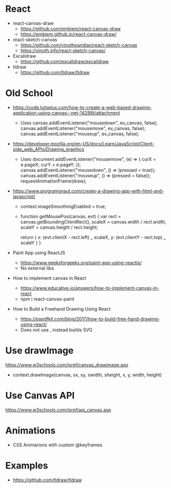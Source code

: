 # React

- react-canvas-draw
  - https://github.com/embiem/react-canvas-draw
  - https://embiem.github.io/react-canvas-draw/
- react-sketch-canvas
  - https://github.com/vinothpandian/react-sketch-canvas
  - https://vinoth.info/react-sketch-canvas/
- Excalidraw
  - https://github.com/excalidraw/excalidraw
- tldraw
  - https://github.com/tldraw/tldraw

# Old School

- https://code.tutsplus.com/how-to-create-a-web-based-drawing-application-using-canvas--net-14288t/attachment

  - Uses
    canvas.addEventListener("mousedown", ev_canvas, false);
    canvas.addEventListener("mousemove", ev_canvas, false);
    canvas.addEventListener("mouseup", ev_canvas, false);

- https://developer.mozilla.org/en-US/docs/Learn/JavaScript/Client-side_web_APIs/Drawing_graphics

  - Uses
    document.addEventListener("mousemove", (e) => {
    curX = e.pageX;
    curY = e.pageY;
    });
    canvas.addEventListener("mousedown", () => (pressed = true));
    canvas.addEventListener("mouseup", () => (pressed = false));
    requestAnimationFrame(draw);

- https://www.programonaut.com/create-a-drawing-app-with-html-and-javascript/

  - context.imageSmoothingEnabled = true;
  - function getMousePos(canvas, evt) {
    var rect = canvas.getBoundingClientRect(),
    scaleX = canvas.width / rect.width,
    scaleY = canvas.height / rect.height;

    return {
    x: (evt.clientX - rect.left) _ scaleX,
    y: (evt.clientY - rect.top) _ scaleY
    }
    }

- Paint App using ReactJS

  - https://www.geeksforgeeks.org/paint-app-using-reactjs/
  - No external libs

- How to implement canvas in React

  - https://www.educative.io/answers/how-to-implement-canvas-in-react
  - npm i react-canvas-paint

- How to Build a Freehand Drawing Using React
  - https://pspdfkit.com/blog/2017/how-to-build-free-hand-drawing-using-react/
  - Does not use <canvas>, instead builds SVG

# Use drawImage

https://www.w3schools.com/jsref/canvas_drawimage.asp

- context.drawImage(canvas, sx, sy, swidth, sheight, x, y, width, height)

# Use Canvas API

https://www.w3schools.com/jsref/api_canvas.asp

# Animations

- CSS Animarions with custom @keyframes

# Examples

- https://github.com/tldraw/tldraw
